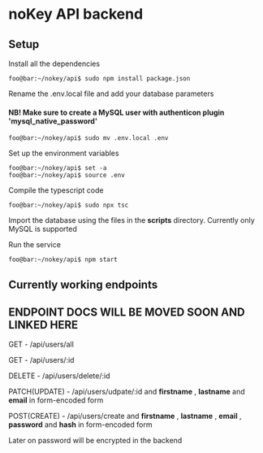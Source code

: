 # noKey API backend
## Setup
Install all the dependencies
```console
foo@bar:~/nokey/api$ sudo npm install package.json
```
Rename the .env.local file and add your database parameters
#### NB! Make sure to create a MySQL user with authenticon plugin 'mysql_native_password'
```console
foo@bar:~/nokey/api$ sudo mv .env.local .env
```

Set up the environment variables
```console
foo@bar:~/nokey/api$ set -a
foo@bar:~/nokey/api$ source .env
```

Compile the typescript code
```console
foo@bar:~/nokey/api$ sudo npx tsc
```
Import the database using the files in the **scripts** directory. Currently only MySQL is supported

Run the service
```console
foo@bar:~/nokey/api$ npm start
```

## Currently working endpoints
## ENDPOINT DOCS WILL BE MOVED SOON AND LINKED HERE
GET - /api/users/all

GET - /api/users/:id

DELETE - /api/users/delete/:id

PATCH(UPDATE) - /api/users/udpate/:id and **firstname** , **lastname** and **email** in form-encoded form

POST(CREATE) -  /api/users/create and **firstname** , **lastname** , **email** , **password** and **hash** in form-encoded form

Later on password will be encrypted in the backend
